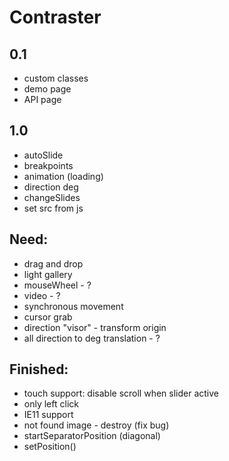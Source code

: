 # Contraster
## 0.1
* custom classes
* demo page
* API page
## 1.0
* autoSlide
* breakpoints
* animation (loading)
* direction deg
* changeSlides
* set src from js
## Need:
* drag and drop
* light gallery
* mouseWheel - ?
* video - ?
* synchronous movement
* cursor grab
* direction "visor" - transform origin
* all direction to deg translation - ?

## Finished:
* touch support: disable scroll when slider active
* only left click
* IE11 support
* not found image - destroy (fix bug)
* startSeparatorPosition (diagonal)
* setPosition()